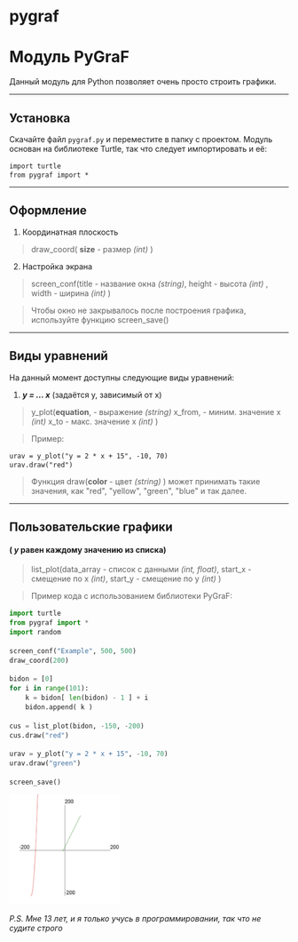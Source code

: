 # pygraf
# **Модуль PyGraF**

Данный модуль для Python позволяет очень просто строить графики.

-----

## **Установка**
Скачайте файл `pygraf.py` и переместите в папку с проектом. Модуль основан на библиотеке Turtle, так что следует импортировать и её:

```
import turtle
from pygraf import *
```

------

## **Оформление**
1. Координатная плоскость
>draw_coord( **size** - размер _(int)_ )

2. Настройка экрана

>screen_conf(title - название окна _(string)_,
height - высота _(int)_ ,
width - ширина _(int)_ )

>Чтобы окно не закрывалось после построения графика, используйте функцию screen_save()

-----
##  **Виды уравнений**
На данный момент доступны следующие виды уравнений:
1.  _**y = ... x**_ (задаётся y, зависимый от x)
> y_plot(**equation**, - выражение _(string)_
 x_from, - миним. значение x _(int)_
 x_to - макс. значение x _(int)_ )

> Пример:
```
urav = y_plot("y = 2 * x + 15", -10, 70)
urav.draw("red")
```
> Функция draw(**color** - цвет _(string)_ ) может принимать такие значения, как "red", "yellow", "green", "blue" и так далее.

------

## **Пользовательские графики** 
#### ( _y_ равен каждому значению из списка)

> list_plot(data_array - список с данными _(int, float)_,
start_x - смещение по x _(int)_,
start_y - смещение по y _(int)_ )

>Пример кода с использованием библиотеки PyGraF:
```python
import turtle
from pygraf import *
import random

screen_conf("Example", 500, 500)
draw_coord(200)

bidon = [0]
for i in range(101):
	k = bidon[ len(bidon) - 1 ] + i
	bidon.append( k )

cus = list_plot(bidon, -150, -200)
cus.draw("red")

urav = y_plot("y = 2 * x + 15", -10, 70)
urav.draw("green")

screen_save()
```
<img src="images/ex.jpg" alt="Скриншот примера" width="200"/>

_P.S. Мне 13 лет, и я только учусь в программировании, так что не судите строго_